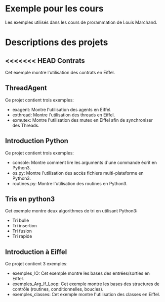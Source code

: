 Exemple pour les cours
======================

Les exemples utilisés dans les cours de prorammation de Louis Marchand.

Descriptions des projets
========================

<<<<<<< HEAD
Contrats
--------

Cet exemple montre l'utilisation des contrats en Eiffel.

ThreadAgent
-----------

Ce projet contient trois exemples:

* exagent: Montre l'utilisation des agents en Eiffel.
* exthread: Montre l'utilisation des threads en Eiffel.
* exmutex: Montre l'utilisation des mutex en Eiffel afin de synchroniser des Threads.


Introduction Python
-------------------

Ce projet contient trois exemples:

* console: Montre comment lire les arguments d'une commande écrit en Python3.
* os.py: Montre l'utilisation des accès fichiers multi-plateforme en Python3.
* routines.py: Montre l'utilisation des routines en Python3.

Tris en python3
---------------

Cet exemple montre deux algorithmes de tri en utilisant Python3:

* Tri bulle
* Tri insertion
* Tri fusion
* Tri rapide

Introduction à Eiffel
---------------------

Ce projet contient 3 exemples:

* exemples_IO: Cet exemple montre les bases des entrées/sorties en Eiffel.
* exemples_Arg_If_Loop: Cet exemple montre les bases des structures de contrôle (routines, conditionnelles, boucles).
* exemples_classes: Cet exemple montre l'utilisation des classes en Eiffel.


